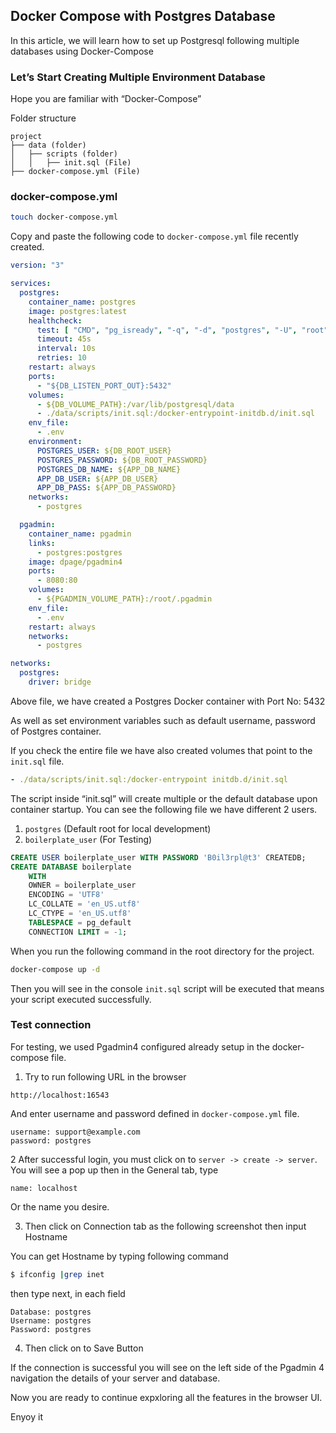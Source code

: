 ## Docker Compose with Postgres Database

In this article, we will learn how to set up Postgresql following multiple databases using Docker-Compose

### Let’s Start Creating Multiple Environment Database

Hope you are familiar with “Docker-Compose”

Folder structure

```
project
├── data (folder)
│   ├── scripts (folder)
│   │   ├── init.sql (File)
├── docker-compose.yml (File)
```

### docker-compose.yml

```bash
touch docker-compose.yml
```

Copy and paste the following code to `docker-compose.yml` file recently created.

```yaml
version: "3"

services:
  postgres:
    container_name: postgres
    image: postgres:latest
    healthcheck:
      test: [ "CMD", "pg_isready", "-q", "-d", "postgres", "-U", "root" ]
      timeout: 45s
      interval: 10s
      retries: 10
    restart: always
    ports:
      - "${DB_LISTEN_PORT_OUT}:5432"
    volumes:
      - ${DB_VOLUME_PATH}:/var/lib/postgresql/data
      - ./data/scripts/init.sql:/docker-entrypoint-initdb.d/init.sql
    env_file:
      - .env
    environment:
      POSTGRES_USER: ${DB_ROOT_USER}
      POSTGRES_PASSWORD: ${DB_ROOT_PASSWORD}
      POSTGRES_DB_NAME: ${APP_DB_NAME}
      APP_DB_USER: ${APP_DB_USER}
      APP_DB_PASS: ${APP_DB_PASSWORD}
    networks:
      - postgres

  pgadmin:
    container_name: pgadmin
    links:
      - postgres:postgres
    image: dpage/pgadmin4
    ports:
      - 8080:80
    volumes:
      - ${PGADMIN_VOLUME_PATH}:/root/.pgadmin
    env_file:
      - .env
    restart: always
    networks:
      - postgres

networks:
  postgres:
    driver: bridge

```

Above file, we have created a Postgres Docker container with Port No: 5432

As well as set environment variables such as default username, password of Postgres container.

If you check the entire file we have also created volumes that point to the `init.sql` file.

```yaml
- ./data/scripts/init.sql:/docker-entrypoint initdb.d/init.sql
```

The script inside “init.sql” will create multiple or the default database upon container startup. You can see the following file we have different 2 users.

1. `postgres` (Default root for local development)
2. `boilerplate_user` (For Testing)

```sql
CREATE USER boilerplate_user WITH PASSWORD 'B0il3rpl@t3' CREATEDB;
CREATE DATABASE boilerplate
    WITH 
    OWNER = boilerplate_user
    ENCODING = 'UTF8'
    LC_COLLATE = 'en_US.utf8'
    LC_CTYPE = 'en_US.utf8'
    TABLESPACE = pg_default
    CONNECTION LIMIT = -1;
```

When you run the following command in the root directory for the project.

```bash
docker-compose up -d
```

Then you will see in the console `init.sql` script will be executed that means your script executed successfully.

### Test connection

For testing, we used Pgadmin4 configured already setup in the docker-compose file.

1. Try to run following URL in the browser

```
http://localhost:16543
```

And enter username and password defined in `docker-compose.yml` file.

```
username: support@example.com
password: postgres
```

2 After successful login, you must click on to `server -> create -> server`. You will see a pop up then in the General tab, type

```
name: localhost
```

Or the name you desire.

3. Then click on Connection tab as the following screenshot then input Hostname

You can get Hostname by typing following command

```bash
$ ifconfig |grep inet
```

then type next, in each field

```
Database: postgres
Username: postgres
Password: postgres
```

4. Then click on to Save Button

If the connection is successful you will see on the left side of the Pgadmin 4 navigation the details of your server and database.

Now you are ready to continue expxloring all the features in the browser UI.

Enyoy it